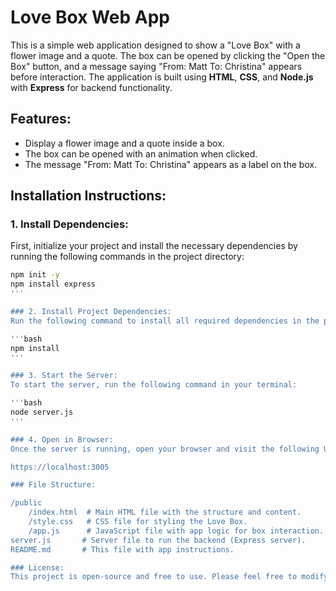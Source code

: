 # Love Box Web App

This is a simple web application designed to show a "Love Box" with a flower image and a quote. The box can be opened by clicking the "Open the Box" button, and a message saying "From: Matt To: Christina" appears before interaction. The application is built using **HTML**, **CSS**, and **Node.js** with **Express** for backend functionality.

## Features:
- Display a flower image and a quote inside a box.
- The box can be opened with an animation when clicked.
- The message "From: Matt To: Christina" appears as a label on the box.

## Installation Instructions:

### 1. Install Dependencies:
First, initialize your project and install the necessary dependencies by running the following commands in the project directory:

```bash
npm init -y
npm install express
'''

### 2. Install Project Dependencies:
Run the following command to install all required dependencies in the project root:

'''bash
npm install
'''

### 3. Start the Server:
To start the server, run the following command in your terminal:

'''bash
node server.js
'''

### 4. Open in Browser:
Once the server is running, open your browser and visit the following URL:

https://localhost:3005

### File Structure:

/public
    /index.html  # Main HTML file with the structure and content.
    /style.css   # CSS file for styling the Love Box.
    /app.js      # JavaScript file with app logic for box interaction.
server.js       # Server file to run the backend (Express server).
README.md       # This file with app instructions.

### License:
This project is open-source and free to use. Please feel free to modify it as needed.
